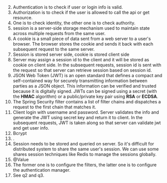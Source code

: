2. Authentication is to check if user or login info is valid.
3. Authorization is to check if the user is allowed to call the api or get resource.
4. One is to check identity, the other one is to check authority.
5. session is a server-side storage mechanism used to maintain state across multiple requests from the same user.
6. A cookie is a small piece of data sent from a web server to a user's browser. The browser stores the cookie and sends it back with each subsequent request to the same server.
7. Session is stored server side, cookie is stored client side
8. Server may assign a session id to the client and it will be stored as cookie on client side. In the subsequent requests, session id is sent with the request so that server can retrieve session based on session id.
9. JSON Web Token (JWT) is an open standard that defines a compact and self-contained way for securely transmitting information between parties as a JSON object. This information can be verified and trusted because it is digitally signed. JWTs can be signed using a secret (with the **HMAC** algorithm) or a public/private key pair using **RSA** or **ECDSA**.
10. The Spring Security filter contains a list of filter chains and dispatches a request to the first chain that matches it.
11. Client login with username and password. Server validates the info and generate the JWT using secret key and return it to client. In the subsequent requests, JWT is taken along so that server can validate jwt and get user info.
12. Bcrypt
13. .
14. Session needs to be stored and queried on server. So it's difficult for distributed system to share the same user's session. We can use some shares session techniques like Redis to manage the sessions globally.
15. @Value
16. The former one is to configure the filters, the latter one is to configure the authentication manager.
17. See q2 and q3.